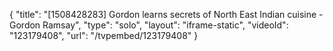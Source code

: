 {
    "title": "[1508428283] Gordon learns secrets of North East Indian cuisine - Gordon Ramsay",
    "type": "solo",
    "layout": "iframe-static",
    "videoId": "123179408",
    "url": "\/tvpembed\/123179408"
}
